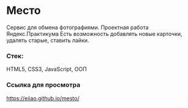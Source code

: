 # Место
Сервис для обмена фотографиями. Проектная работа Яндекс.Практикума
Есть возможность добавлять новые карточки, удалять старые, ставить лайки.

### Стек:
HTML5, CSS3, JavaScript, ООП

### Ссылка для просмотра
https://eiiao.github.io/mesto/
